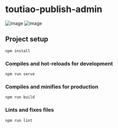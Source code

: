 # toutiao-publish-admin

![image](https://user-images.githubusercontent.com/42410679/180349588-7c954bce-9173-41e4-8937-914bce8ca246.png)
![image](https://user-images.githubusercontent.com/42410679/180349677-7e81101f-2188-4760-8f77-30af710e8fd7.png)


## Project setup
```
npm install
```

### Compiles and hot-reloads for development
```
npm run serve
```

### Compiles and minifies for production
```
npm run build
```

### Lints and fixes files
```
npm run lint
```

